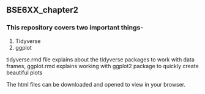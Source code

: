 ## BSE6XX_chapter2

### This repository covers two important things-

1.  Tidyverse
2.  ggplot

tidyverse.rmd file explains about the tidyverse packages to work with data frames, ggplot.rmd explains working with ggplot2 package to quickly create beautiful plots

The html files can be downloaded and opened to view in your browser.
